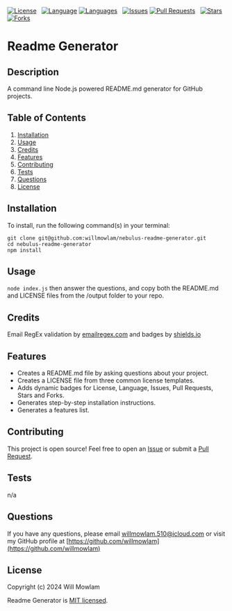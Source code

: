 [![License](https://img.shields.io/github/license/willmowlam/nebulus-readme-generator?style=flat-square)](https://github.com/willmowlam/nebulus-readme-generator/blob/main/LICENSE) &nbsp;
[![Language](https://img.shields.io/github/languages/top/willmowlam/nebulus-readme-generator?style=flat-square)](https://github.com/willmowlam/nebulus-readme-generator) [![Languages](https://img.shields.io/github/languages/count/willmowlam/nebulus-readme-generator?style=flat-square)](https://github.com/willmowlam/nebulus-readme-generator) &nbsp;
[![Issues](https://img.shields.io/github/issues/willmowlam/nebulus-readme-generator.svg?style=flat-square)](https://github.com/willmowlam/nebulus-readme-generator/issues) [![Pull Requests](https://img.shields.io/github/issues-pr/willmowlam/nebulus-readme-generator.svg?style=flat-square)](https://github.com/willmowlam/nebulus-readme-generator/pulls) &nbsp;
[![Stars](https://img.shields.io/github/stars/willmowlam/nebulus-readme-generator.svg?style=social&label=Stars)](https://github.com/willmowlam/nebulus-readme-generator) [![Forks](https://img.shields.io/github/forks/willmowlam/nebulus-readme-generator.svg?style=social&label=Forks)](https://github.com/willmowlam/nebulus-readme-generator)

# Readme Generator

## Description

A command line Node.js powered README.md generator for GitHub projects.

## Table of Contents
1. [Installation](#installation)
2. [Usage](#usage)
3. [Credits](#credits)
4. [Features](#features)
5. [Contributing](#contributing)
6. [Tests](#tests)
7. [Questions](#questions)
8. [License](#license)

  ## Installation

  To install, run the following command(s) in your terminal:

```
git clone git@github.com:willmowlam/nebulus-readme-generator.git
cd nebulus-readme-generator
npm install
```

## Usage

```node index.js``` then answer the questions, and copy both the README.md and LICENSE files from the /output folder to your repo.

## Credits

Email RegEx validation by [emailregex.com](https://emailregex.com/) and badges by [shields.io](https://shields.io)

## Features

- Creates a README.md file by asking questions about your project.
- Creates a LICENSE file from three common license templates.
- Adds dynamic badges for License, Language, Issues, Pull Requests, Stars and Forks.
- Generates step-by-step installation instructions.
- Generates a features list.

## Contributing

This project is open source! Feel free to open an [Issue](https://github.com/willmowlam/nebulus-readme-generator/issues) or submit a [Pull Request](https://github.com/willmowlam/nebulus-readme-generator/pulls).

## Tests

n/a

## Questions

If you have any questions, please email [willmowlam.510@icloud.com](mailto:willmowlam.510@icloud.com) or visit my GitHub profile at [https://github.com/willmowlam](https://github.com/willmowlam)

## License

Copyright (c) 2024 Will Mowlam

Readme Generator is [MIT licensed](./LICENSE).

